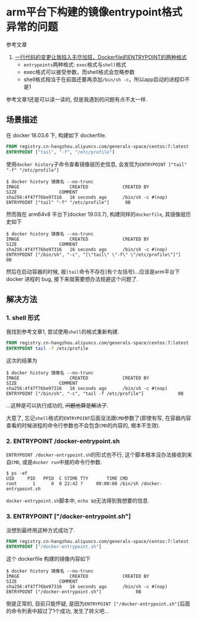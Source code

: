 # arm平台下构建的镜像entrypoint格式异常的问题

参考文章

1. [一行代码的变更让我陷入无尽加班，Dockerfile的ENTRYPOINT的两种格式](https://www.pkslow.com/archives/docker-entrypoint-issue)
    - `entrypoints`两种格式: `exec`格式与`shell`格式
    - exec格式可以接受参数，而shell格式会忽略参数
    - shell格式相当于在前面还要再添加`/bin/sh -c`，所以app启动的进程ID不是1

参考文章1还是可以读一读的, 但是我遇到的问题有点不太一样.

## 场景描述

在 docker 18.03.6 下, 构建如下 dockerfile.

```dockerfile
FROM registry.cn-hangzhou.aliyuncs.com/generals-space/centos:7:latest
ENTRYPOINT ["tail", "-f", "/etc/profile"]
```

使用`docker history`子命令查看镜像层历史信息, 会发现为`ENTRYPOINT ["tail" "-f" "/etc/profile"]`

```console
$ docker history 镜像名 --no-trunc
IMAGE                   CREATED             CREATED BY                                                      SIZE                COMMENT
sha256:4f47f76be97316   16 seconds ago      /bin/sh -c #(nop)  ENTRYPOINT ["tail" "-f" "/etc/profile"]      0B
```

然而我在 arm64v8 平台下(docker 19.03.7), 构建同样的`dockerfile`, 其镜像层历史如下

```console
$ docker history 镜像名 --no-trunc
IMAGE                   CREATED             CREATED BY                                                                              SIZE                COMMENT
sha256:4f47f76be97316   16 seconds ago      /bin/sh -c #(nop)  ENTRYPOINT ["/bin/sh", "-c", "[\"tail\" \"-f\" \"/etc/profile\"]"]    0B
```

然后在启动容器的时候, 报`[tail`命令不存在(有个左括号)...应该是arm平台下 docker 进程的 bug, 接下来就需要想办法规避这个问题了.

## 解决方法

### 1. shell 形式

我找到参考文章1, 尝试使用`shell`的格式重新构建.

```dockerfile
FROM registry.cn-hangzhou.aliyuncs.com/generals-space/centos:7:latest
ENTRYPOINT tail -f /etc/profile
```

这次的结果为

```console
$ docker history 镜像名 --no-trunc
IMAGE                   CREATED             CREATED BY                                                                          SIZE                COMMENT
sha256:4f47f76be97316   16 seconds ago      /bin/sh -c #(nop)  ENTRYPOINT ["/bin/sh", "-c", "tail -f /etc/profile"]             0B
```

...这种是可以执行成功的, ~~问题也算是解决了~~.

大意了, 忘记`shell`格式的`ENTRYPOINT`后面没法跟`CMD`参数了(即使有写, 在容器内容查看的时候进程的命令行参数也不会包含`CMD`的内容的, 根本不生效). 

### 2. ENTRYPOINT /docker-entrypoint.sh

`ENTRYPOINT /docker-entrypoint.sh`的形式也不行, 这个脚本根本没办法接收到来自`CMD`, 或是`docker run`中接的命令行参数.

```console
$ ps -ef
UID     PID   PPID  C STIME TTY       TIME CMD
root      1      0  0 22:42 ?     00:00:00 /bin/sh /docker-entrypoint.sh
```

`docker-entrypoint.sh`脚本中, `echo $@`无法得到我想要的信息.

### 3. ENTRYPOINT ["/docker-entrypoint.sh"]

没想到最终用这种方式成功了.

```dockerfile
FROM registry.cn-hangzhou.aliyuncs.com/generals-space/centos:7:latest
ENTRYPOINT ["/docker-entrypoint.sh"]
```

这个 dockerfile 构建的镜像内容如下


```console
$ docker history 镜像名 --no-trunc
IMAGE                   CREATED             CREATED BY                                                                          SIZE                COMMENT
sha256:4f47f76be97316   16 seconds ago      /bin/sh -c #(nop)  ENTRYPOINT ["/docker-entrypoint.sh"]             0B
```

倒是正常的, 目前只能怀疑, 是因为`ENTRYPOINT ["/docker-entrypoint.sh"]`后面的命令列表中超过了1个成功, 发生了转义吧...

